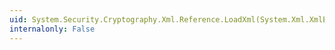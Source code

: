 ```yaml
---
uid: System.Security.Cryptography.Xml.Reference.LoadXml(System.Xml.XmlElement)
internalonly: False
---
```

